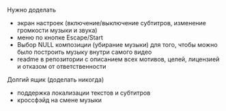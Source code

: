 Нужно доделать

* экран настроек (включение/выключение субтитров, изменение громкости музыки и звука)
* меню по кнопке Escape/Start
* Выбор NULL композиции (убирание музыки) для того, чтобы можно было построить музыку внутри самого видео
* readme в репозитории с описанием всех мотивов, целей, лицензией и отказом от ответственности

Долгий ящик (доделать никогда)

* поддержка локализации текстов и субтитров
* кроссфэйд на смене музыки